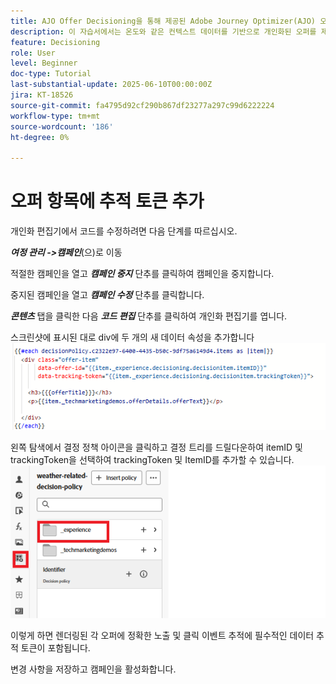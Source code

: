 ```yaml
---
title: AJO Offer Decisioning을 통해 제공된 Adobe Journey Optimizer(AJO) 오퍼 추적 및 보고
description: 이 자습서에서는 온도와 같은 컨텍스트 데이터를 기반으로 개인화된 오퍼를 제공하는 기존 Adobe Journey Optimizer(AJO) 구현을 확장합니다. 이 비디오에서는 노출 및 상호 작용 이벤트를 캡처하고 Journey Optimizer 내에서 보고할 데이터를 준비하는 방법에 대해 설명합니다.
feature: Decisioning
role: User
level: Beginner
doc-type: Tutorial
last-substantial-update: 2025-06-10T00:00:00Z
jira: KT-18526
source-git-commit: fa4795d92cf290b867df23277a297c99d6222224
workflow-type: tm+mt
source-wordcount: '186'
ht-degree: 0%

---
```


# 오퍼 항목에 추적 토큰 추가

개인화 편집기에서 코드를 수정하려면 다음 단계를 따르십시오.

_&#x200B;**여정 관리 ->캠페인**&#x200B;_(으)로 이동

적절한 캠페인을 열고 _&#x200B;**캠페인 중지**&#x200B;_ 단추를 클릭하여 캠페인을 중지합니다.

중지된 캠페인을 열고 _&#x200B;**캠페인 수정**&#x200B;_ 단추를 클릭합니다.

_&#x200B;**콘텐츠**&#x200B;_ 탭을 클릭한 다음 _&#x200B;**코드 편집**&#x200B;_ 단추를 클릭하여 개인화 편집기를 엽니다.

스크린샷에 표시된 대로 div에 두 개의 새 데이터 속성을 추가합니다
![추적 토큰](assets/offer-item-with-tracking-code.png)

왼쪽 탐색에서 결정 정책 아이콘을 클릭하고 결정 트리를 드릴다운하여 itemID 및 trackingToken을 선택하여 trackingToken 및 ItemID를 추가할 수 있습니다.
![추적 토큰](assets/insert-tracking-token.png)

이렇게 하면 렌더링된 각 오퍼에 정확한 노출 및 클릭 이벤트 추적에 필수적인 데이터 추적 토큰이 포함됩니다.

변경 사항을 저장하고 캠페인을 활성화합니다.
